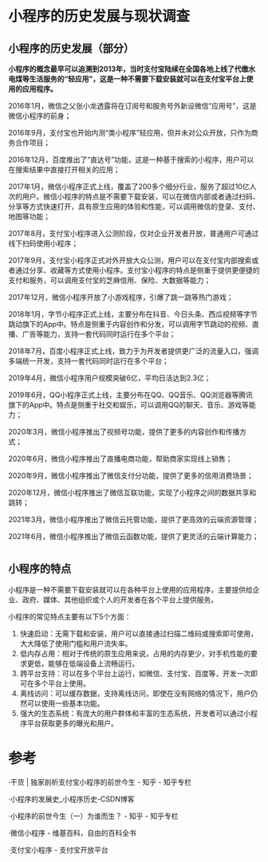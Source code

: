 # 小程序的历史发展与现状调查


## 小程序的历史发展（部分）

<b>小程序的概念最早可以追溯到2013年，当时支付宝陆续在全国各地上线了代缴水电煤等生活服务的“轻应用”，这是一种不需要下载安装就可以在支付宝平台上使用的应用程序。</b>

2016年1月，微信之父张小龙透露将在订阅号和服务号外新设微信“应用号”，这是微信小程序的前身；

2016年9月，支付宝也开始内测“类小程序”轻应用，但并未对公众开放，只作为商务合作项目；

2016年12月，百度推出了“直达号”功能，这是一种基于搜索的小程序，用户可以在搜索结果中直接打开相关的应用；

2017年1月，微信小程序正式上线，覆盖了200多个细分行业，服务了超过10亿人次的用户。微信小程序的特点是不需要下载安装，可以在微信内部或者通过扫码、分享等方式快速打开，具有原生应用的体验和性能，可以调用微信的登录、支付、地图等功能；

2017年8月，支付宝小程序进入公测阶段，仅对企业开发者开放，普通用户可通过线下扫码使用小程序；

2017年9月，支付宝小程序正式对外开放大众公测，用户可以在支付宝内部搜索或者通过分享、收藏等方式使用小程序。支付宝小程序的特点是侧重于提供更便捷的支付和服务，可以调用支付宝的芝麻信用、保险、大数据等能力；

2017年12月，微信小程序开放了小游戏程序，引爆了跳一跳等热门游戏；

2018年1月，字节小程序正式上线，主要分布在抖音、今日头条、西瓜视频等字节跳动旗下的App中。特点是侧重于内容创作和分发，可以调用字节跳动的视频、直播、广告等能力，支持一套代码同时运行在多个平台；

2018年7月，百度小程序正式上线，致力于为开发者提供更广泛的流量入口，强调多端统一开发，支持一套代码同时运行在多个平台；

2019年4月，微信小程序用户规模突破6亿，平均日活达到2.3亿；

2019年6月，QQ小程序正式上线，主要分布在QQ、QQ音乐、QQ浏览器等腾讯旗下的App中。特点是侧重于社交和娱乐，可以调用QQ的聊天、音乐、游戏等能力；

2020年3月，微信小程序推出了视频号功能，提供了更多的内容创作和传播方式；

2020年6月，微信小程序推出了直播电商功能，帮助商家实现线上销售；

2020年9月，微信小程序推出了微信支付分功能，提供了更多的信用消费场景；

2020年12月，微信小程序推出了微信互联功能，实现了小程序之间的数据共享和跳转；

2021年3月，微信小程序推出了微信云托管功能，提供了更高效的云端资源管理；

2021年6月，微信小程序推出了微信云函数功能，提供了更灵活的云端计算能力；

# 

## 小程序的特点
小程序是一种不需要下载安装就可以在各种平台上使用的应用程序，主要提供给企业、政府、媒体、其他组织或个人的开发者在各个平台上提供服务。

小程序的常见特点主要有以下5个方面：

1. 快速启动：无需下载和安装，用户可以直接通过扫描二维码或搜索即可使用，大大降低了使用门槛和用户流失率。
2. 低内存占用：相对于传统的原生应用来说，占用的内存更少，对手机性能的要求更低，能够在低端设备上流畅运行。
3. 跨平台支持：可以在多个平台上运行，如微信、支付宝、百度等，开发一次即可在多个平台上使用。
4. 离线访问：可以缓存数据，支持离线访问，即使在没有网络的情况下，用户仍然可以使用一些基本功能。
5. 强大的生态系统：有庞大的用户群体和丰富的生态系统，开发者可以通过小程序平台获取更多的曝光和用户。



# 参考
·干货 | 独家剖析支付宝小程序的前世今生 - 知乎 - 知乎专栏 

·小程序的发展史_小程序历史-CSDN博客

·小程序的前世今生（一）为谁而生？ - 知乎 - 知乎专栏

·微信小程序 - 维基百科，自由的百科全书

·支付宝小程序 - 支付宝开放平台

